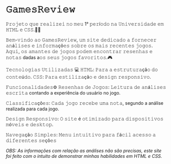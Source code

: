 # 𝙶𝚊𝚖𝚎𝚜𝚁𝚎𝚟𝚒𝚎𝚠 

𝙿𝚛𝚘𝚓𝚎𝚝𝚘 𝚚𝚞𝚎 𝚛𝚎𝚊𝚕𝚒𝚣𝚎𝚒 𝚗𝚘 𝚖𝚎𝚞 1° 𝚙𝚎𝚛í𝚘𝚍𝚘 𝚗𝚊 𝚄𝚗𝚒𝚟𝚎𝚛𝚜𝚒𝚍𝚊𝚍𝚎 𝚎𝚖 𝙷𝚃𝙼𝙻 𝚎 𝙲𝚂𝚂.👨‍💻

𝙱𝚎𝚖-𝚟𝚒𝚗𝚍𝚘 𝚊𝚘 𝙶𝚊𝚖𝚎𝚜𝚁𝚎𝚟𝚒𝚎𝚠, 𝚞𝚖 𝚜𝚒𝚝𝚎 𝚍𝚎𝚍𝚒𝚌𝚊𝚍𝚘 𝚊 𝚏𝚘𝚛𝚗𝚎𝚌𝚎𝚛 𝚊𝚗á𝚕𝚒𝚜𝚎𝚜 𝚎 𝚒𝚗𝚏𝚘𝚛𝚖𝚊çõ𝚎𝚜 𝚜𝚘𝚋𝚛𝚎 𝚘𝚜 𝚖𝚊𝚒𝚜 𝚛𝚎𝚌𝚎𝚗𝚝𝚎𝚜 𝚓𝚘𝚐𝚘𝚜. 𝙰𝚚𝚞𝚒, 𝚘𝚜 𝚊𝚖𝚊𝚗𝚝𝚎𝚜 𝚍𝚎 𝚓𝚘𝚐𝚘𝚜 𝚙𝚘𝚍𝚎𝚖 𝚎𝚗𝚌𝚘𝚗𝚝𝚛𝚊𝚛 𝚛𝚎𝚜𝚎𝚗𝚑𝚊𝚜 𝚎 𝚗𝚘𝚝𝚊𝚜 dadas a𝚘𝚜 𝚜𝚎𝚞𝚜 𝚓𝚘𝚐𝚘𝚜 𝚏𝚊𝚟𝚘𝚛𝚒𝚝𝚘𝚜.🎮

𝚃𝚎𝚌𝚗𝚘𝚕𝚘𝚐𝚒𝚊𝚜 𝚄𝚝𝚒𝚕𝚒𝚣𝚊𝚍𝚊𝚜 💻
𝙷𝚃𝙼𝙻: 𝙿𝚊𝚛𝚊 𝚊 𝚎𝚜𝚝𝚛𝚞𝚝𝚞𝚛𝚊çã𝚘 𝚍𝚘 𝚌𝚘𝚗𝚝𝚎ú𝚍𝚘.
𝙲𝚂𝚂: 𝙿𝚊𝚛𝚊 𝚎𝚜𝚝𝚒𝚕𝚒𝚣𝚊çã𝚘 𝚎 𝚍𝚎𝚜𝚒𝚐𝚗 𝚛𝚎𝚜𝚙𝚘𝚗𝚜𝚒𝚟𝚘.

𝙵𝚞𝚗𝚌𝚒𝚘𝚗𝚊𝚕𝚒𝚍𝚊𝚍𝚎𝚜⚙️
𝚁𝚎𝚜𝚎𝚗𝚑𝚊𝚜 𝚍𝚎 𝙹𝚘𝚐𝚘𝚜: 𝙻𝚎𝚒𝚝𝚞𝚛𝚊 𝚍𝚎 𝚊𝚗á𝚕𝚒𝚜𝚎𝚜 𝚎𝚜𝚌𝚛𝚒𝚝𝚊 contando a experiência do usuário no jogo.

𝙲𝚕𝚊𝚜𝚜𝚒𝚏𝚒𝚌𝚊çõ𝚎𝚜: 𝙲𝚊𝚍𝚊 𝚓𝚘𝚐𝚘 𝚛𝚎𝚌𝚎𝚋𝚎 𝚞𝚖𝚊 𝚗𝚘𝚝𝚊, segundo a análise realizada para cada jogo.

𝙳𝚎𝚜𝚒𝚐𝚗 𝚁𝚎𝚜𝚙𝚘𝚗𝚜𝚒𝚟𝚘: 𝙾 𝚜𝚒𝚝𝚎 é 𝚘𝚝𝚒𝚖𝚒𝚣𝚊𝚍𝚘 𝚙𝚊𝚛𝚊 𝚍𝚒𝚜𝚙𝚘𝚜𝚒𝚝𝚒𝚟𝚘𝚜 𝚖ó𝚟𝚎𝚒𝚜 𝚎 𝚍𝚎𝚜𝚔𝚝𝚘𝚙.

𝙽𝚊𝚟𝚎𝚐𝚊çã𝚘 𝚂𝚒𝚖𝚙𝚕𝚎𝚜: 𝙼𝚎𝚗𝚞 𝚒𝚗𝚝𝚞𝚒𝚝𝚒𝚟𝚘 𝚙𝚊𝚛𝚊 𝚏á𝚌𝚒𝚕 𝚊𝚌𝚎𝚜𝚜𝚘 𝚊 𝚍𝚒𝚏𝚎𝚛𝚎𝚗𝚝𝚎𝚜 𝚜𝚎çõ𝚎𝚜

*OBS: As informações com relação as análises não são precisas, este site foi feito com o intuito de demonstrar minhas habilidades em HTML e CSS.* 
